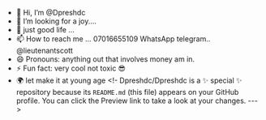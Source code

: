 - 👋 Hi, I’m @Dpreshdc
- 👀 I’m looking for a joy....
- 💞️ just good life   ...
- 📫 How to reach me ... 07016655109 WhatsApp telegram.. @lieutenantscott 
- 😄 Pronouns: anything out that involves money am in.
- ⚡ Fun fact: very cool not toxic 😎 
- 🌍 let make it at young age 
<!-
Dpreshdc/Dpreshdc is a ✨ special ✨ repository because its `README.md` (this file) appears on your GitHub profile.
You can click the Preview link to take a look at your changes.
--->
